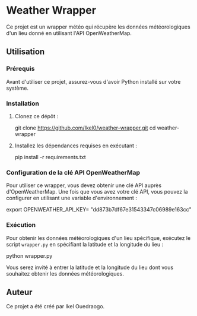 # Weather Wrapper 

Ce projet est un wrapper météo qui récupère les données météorologiques d'un lieu donné en utilisant l'API OpenWeatherMap.

## Utilisation

### Prérequis

Avant d'utiliser ce projet, assurez-vous d'avoir Python installé sur votre système.

### Installation

1. Clonez ce dépôt :
   
   git clone https://github.com/Ikel0/weather-wrapper.git
   cd weather-wrapper
  

2. Installez les dépendances requises en exécutant :
   
   pip install -r requirements.txt


### Configuration de la clé API OpenWeatherMap

Pour utiliser ce wrapper, vous devez obtenir une clé API auprès d'OpenWeatherMap. Une fois que vous avez votre clé API, vous pouvez la configurer en utilisant une variable d'environnement :

export OPENWEATHER_API_KEY= "dd873b7df67e31543347c06989e163cc"


### Exécution

Pour obtenir les données météorologiques d'un lieu spécifique, exécutez le script `wrapper.py` en spécifiant la latitude et la longitude du lieu :

python wrapper.py

Vous serez invité à entrer la latitude et la longitude du lieu dont vous souhaitez obtenir les données météorologiques.

## Auteur

Ce projet a été créé par Ikel Ouedraogo.
